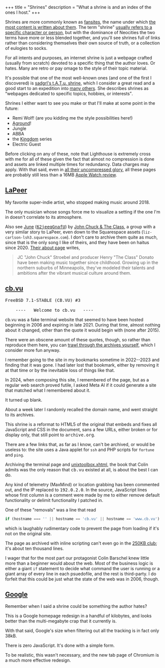 +++
title = "Shrines"
description = "What a shrine is and an index of the ones I host."
+++

Shrines are more commonly known as [fansites](https://wikipedia.org/wiki/Fansite), the name under which [the most content is written about them](https://fanlore.org/wiki/Fansite). The term "shrine" [usually refers to a specific character or person](https://fanlore.org/wiki/Character_Shrine), but with the dominance of Neocities the two terms have more or less blended together, and you'll see shrines full of links rather than considering themselves their own source of truth, or a collection of eulogies to socks.

For all intents and purposes, an internet shrine is just a webpage crafted (usually from scratch) devoted to a specific thing that the author loves. Or hates. Many are retro or pay omage to the style of their topic material.

It's possible that one of the most well-known ones (and one of the first I discovered) is [sadgrl's t.A.T.u. shrine](https://goblin-heart.net/sadgrl/shrines/tatu/), which I consider a great read and a good start to an expedition into [many others](https://neocities.org/browse?tag=shrine). She describes shrines as <q cite="https://goblin-heart.net/sadgrl/shrines">webpages dedicated to specific topics, hobbies, or interests</q>.

Shrines I either want to see you make or that I'll make at some point in the future:

- Remi Wolf! (are you kidding me the style possibilities here!)
- [Aground](https://whitethorngames.com/aground)!
- Jungle
- ABBA
- the [Kingdom](https://kingdomthegame.com) series
- Electric Guest

Before clicking on any of these, note that Lighthouse is extremely cross with me for all of these given the fact that almost no compression is done and assets are linked multiple times for redundancy. Data charges may apply. With that said, even in [all their uncompressed glory](https://idlewords.com/talks/website_obesity.htm), all these pages are probably still less than a 16MB [Apple Watch review](https://theverge.com/a/apple-watch-review).

## [LaPeer](lapeer.html)

My favorite super-indie artist, who stopped making music around 2018.

The only musician whose songs force me to visualize a setting if the one I'm in doesn't correlate to its atmosphere.

<aside>

Also see [June](https://youtube.com/embed/deCFMYAystk) ([<samp>62jeeqGnafU</samp>](https://web.archive.org/web/20240819043305/https://invidious.privacyredirect.com/videoplayback?expire=1724063573&ei=9crCZuiNCdaO6dsP98nvsA8&ip=2a12%3A5940%3A78e6%3A6c7a%3Ac566%3A5334%3Affd%3Aab4a&id=o-AOViFBVlsApl_ICnV88572v85zeDpOpjOL4e2v4D8Cfb&itag=251&source=youtube&requiressl=yes&xpc=EgVo2aDSNQ%3D%3D&mh=j-&mm=31%2C26&mn=sn-4g5edndl%2Csn-5hne6n6e&ms=au%2Conr&mv=m&mvi=1&pl=48&gcr=gb&initcwndbps=1627500&bui=AQmm2ewNzIJjvNA79XuG-tozP7QGZrav9BQKxdQ6rnw2tfjjMbhTyqAxHyT7QD-6cTpbsrFcNEpMCSvC&spc=Mv1m9pz4PulPbGjHz269CqTZPDHiKNiB4XEz0sb9mRNrgFkLthySAc9xsmRQ&vprv=1&svpuc=1&mime=audio%2Fwebm&ns=K8sft4I-tOTGEKbNqOPZyjwQ&rqh=1&gir=yes&clen=4364454&ratebypass=yes&dur=253.681&lmt=1714493502324560&mt=1724041515&fvip=3&keepalive=yes&c=WEB&sefc=1&txp=2318224&n=xLxI4czrfmPLVA&sparams=expire%2Cei%2Cip%2Cid%2Citag%2Csource%2Crequiressl%2Cxpc%2Cgcr%2Cbui%2Cspc%2Cvprv%2Csvpuc%2Cmime%2Cns%2Crqh%2Cgir%2Cclen%2Cratebypass%2Cdur%2Clmt&lsparams=mh%2Cmm%2Cmn%2Cms%2Cmv%2Cmvi%2Cpl%2Cinitcwndbps&lsig=AGtxev0wRQIgSNY-0ZFx8u89TTqKIZcyNbGMb36PHXGzzaiKhOaMF0ACIQC6PbQKg9mQbnnxgJ-qNHHw9Yc_ozLSX9Uy-5fdrhfj7Q%3D%3D&sig=AJfQdSswRQIgWHzUyyhtIv4S23hrYWFbcN_o9XR_g7JMYsd1wamNnhoCIQDjCpeE3ZixoWsoS3D6PbXp5y53I70fZa4kxu1hDqA44Q%3D%3D&pot=MpQBnPMw8qPblCGcy3M747jV3-8sYLz5GGt0ZFREMYzi25XXR3AukqgQes561uAn-E85tgGcg1jIcBs-bjR6mja1uwI2n5r4F4S4Qtzdy8Tpv9f5o4vWj5GfrojKx_UynwjmOLfQIeQAonqQFshC_KnDc6wTqANMZfP4qtkbUOrr1MWvQNsRx5X89fZQ6xtETkP_kf2DFw%3D%3D&host=rr1---sn-4g5edndl.googlevideo.com&title=June-62jeeqGnafU.webm)) by [John Chuck & The Class](https://web.archive.org/web/20201031085759/https://johnchuckandtheclass.com/), a group with a very similar story to LaPeer, even down to the Squarespace assets (`liz-carlson-lsh3.squarespace.com`). I don't care to archive them quite as much, since that is the only song I like of theirs, and they have been on haitus since 2020. [Their about page](https://web.archive.org/web/20190925010016/http://johnchuckandtheclass.com/about) writes,

> JC "John Chuck" Stroebel and producer Henry "The Class" Donato have been making music together since childhood. Growing up in the northern suburbs of Minneapolis, they've modeled their talents and ambitions after the vibrant musical culture around them.

</aside>

## [cb.vu](cb.vu.html)

<pre>
FreeBSD 7.1-STABLE (CB.VU) #3

	----   Welcome to cb.vu   ----
</pre>

cb.vu was a fake terminal website that seemed to have been hosted beginning in 2006 and expiring in late 2021. During that time, almost nothing about it changed, other than the quote it would begin with (none after 2015).

There were an obscene amount of these quotes, though, so rather than reproduce them here, you can [trawl through the archives yourself](https://web.archive.org/web/20080414161151/http://www.cb.vu/), which I consider more fun anyway.

I remember going to the site in my bookmarks sometime in 2022--2023 and finding that it was gone. I had later lost that bookmark, either by removing it at that time or by the inevitable loss of things like that.

In 2024, when composing this site, I remembered of the page, but as a regular web search proved futile, I asked Meta AI if it could generate a site that matched what I remembered about it.

It turned up blank.

About a week later I randomly recalled the domain name, and went straight to its archives.

This shrine is a reformat to HTML5 of the original that embeds and fixes all JavaScript and CSS in the document, sans a few URLs, either broken or for display only, that still point to <samp>archive.org</samp>.

There are a few links that, as far as I know, can't be archived, or would be useless to: the site uses a Java applet for `ssh` and PHP scripts for `fortune` and `ping`.

Archiving the terminal page and [unixtoolbox.xhtml](unixtoolbox.xhtml), the book that Colin admits was the only reason that <samp>cb.vu</samp> existed at all, is about the best I can do.

Any kind of telemetry (MaxMind) or location grabbing has been commented out, and the IP replaced to <samp>192.0.2.0</samp>. In the source, JavaScript lines whose first column is a comment were made by me to either remove default functionality or delimit functionality I patched in.

One of these "removals" was a line that read

```js
if (hostname === '' || hostname == 'cb.vu' || hostname == 'www.cb.vu') {
```

which is laughably rudimentary code to prevent the page from loading if it's not on the original site.

The page as archived with inline scripting can't even go in the [250KB club](https://250kb.club); it's about ten thousand lines.

I wager that for the most part our protagonist Colin Barschel knew little more than a beginner would about the web. Most of the business logic is either a giant `if` statement to decide what command the user is running or a giant array of every line in each psuedofile, and the rest is third-party. I do forfeit that this could be just what the state of the web was in 2006, though.

## [Google](googol.html)

Remember when I said a shrine could be something the author hates?

This is a Google homepage redesign in a handful of kilobytes, and looks better than the multi-megabyte crap that it currently is.

<aside>With that said, Google's size when filtering out all the tracking is in fact only 38kB.</aside>

There is zero JavaScript. It's done with a simple form.

To be realistic, this wasn't necessary, and the new tab page of Chromium is a much more effective redesign.
